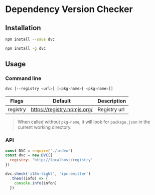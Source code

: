 # Dependency Version Checker

## Installation

```bash
npm install --save dvc
```

```bash
npm install -g dvc
```

## Usage

### Command line

```bash
dvc [--registry <url>] [<pkg-name>[ <pkg-name>]]
```

 Flags   | Default                     | Description
-------- | --------------------------- | -----------
registry | https://registry.npmjs.org/ | Registry url

> When called without `pkg-name`, it will look for `package.json` in the current working directory.

### API

```javascript
const DVC = require('./index')
const dvc = new DVC({
  registry: 'http://localhost/registry'
})

dvc.check('i18n-light', 'ipc-emitter')
  .then((info) => {
    console.info(infon)
  })
```